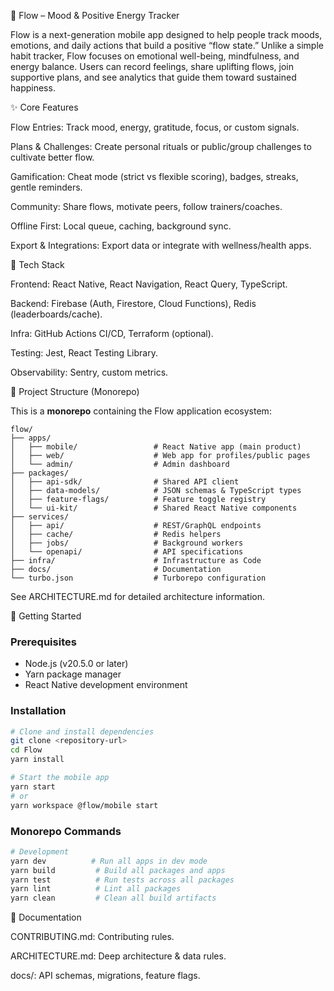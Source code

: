 
🌊 Flow – Mood & Positive Energy Tracker

Flow is a next-generation mobile app designed to help people track moods, emotions, and daily actions that build a positive “flow state.” Unlike a simple habit tracker, Flow focuses on emotional well-being, mindfulness, and energy balance. Users can record feelings, share uplifting flows, join supportive plans, and see analytics that guide them toward sustained happiness.

✨ Core Features

Flow Entries: Track mood, energy, gratitude, focus, or custom signals.

Plans & Challenges: Create personal rituals or public/group challenges to cultivate better flow.

Gamification: Cheat mode (strict vs flexible scoring), badges, streaks, gentle reminders.

Community: Share flows, motivate peers, follow trainers/coaches.

Offline First: Local queue, caching, background sync.

Export & Integrations: Export data or integrate with wellness/health apps.

🚀 Tech Stack

Frontend: React Native, React Navigation, React Query, TypeScript.

Backend: Firebase (Auth, Firestore, Cloud Functions), Redis (leaderboards/cache).

Infra: GitHub Actions CI/CD, Terraform (optional).

Testing: Jest, React Testing Library.

Observability: Sentry, custom metrics.

📂 Project Structure (Monorepo)

This is a **monorepo** containing the Flow application ecosystem:

```
flow/
├── apps/
│   ├── mobile/                 # React Native app (main product)
│   ├── web/                    # Web app for profiles/public pages
│   └── admin/                  # Admin dashboard
├── packages/
│   ├── api-sdk/                # Shared API client
│   ├── data-models/            # JSON schemas & TypeScript types
│   ├── feature-flags/          # Feature toggle registry
│   └── ui-kit/                 # Shared React Native components
├── services/
│   ├── api/                    # REST/GraphQL endpoints
│   ├── cache/                  # Redis helpers
│   ├── jobs/                   # Background workers
│   └── openapi/                # API specifications
├── infra/                      # Infrastructure as Code
├── docs/                       # Documentation
└── turbo.json                  # Turborepo configuration
```

See ARCHITECTURE.md for detailed architecture information.

🚀 Getting Started

### Prerequisites
- Node.js (v20.5.0 or later)
- Yarn package manager
- React Native development environment

### Installation
```bash
# Clone and install dependencies
git clone <repository-url>
cd Flow
yarn install

# Start the mobile app
yarn start
# or
yarn workspace @flow/mobile start
```

### Monorepo Commands
```bash
# Development
yarn dev          # Run all apps in dev mode
yarn build         # Build all packages and apps
yarn test          # Run tests across all packages
yarn lint          # Lint all packages
yarn clean         # Clean all build artifacts
```

📖 Documentation

CONTRIBUTING.md: Contributing rules.

ARCHITECTURE.md: Deep architecture & data rules.

docs/: API schemas, migrations, feature flags.

